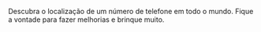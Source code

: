 Descubra o localização de um número de telefone em todo o mundo.
Fique a vontade para fazer melhorias e brinque muito.
